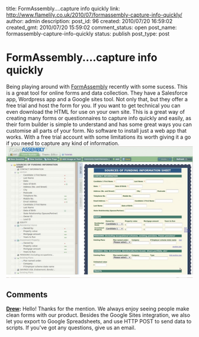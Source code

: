 title: FormAssembly....capture info quickly
link: http://www.flamelily.co.uk/2010/07/formassembly-capture-info-quickly/
author: admin
description: 
post_id: 96
created: 2010/07/20 16:59:02
created_gmt: 2010/07/20 15:59:02
comment_status: open
post_name: formassembly-capture-info-quickly
status: publish
post_type: post

# FormAssembly....capture info quickly

Being playing around with [FormAssembly](http://www3.formassembly.com/) recently with some sucess. This is a great tool for online forms and data collection. They have a Salesforce app, Wordpress app and a Google sites tool. Not only that, but they offer a free trial and host the form for you. If you want to get technical you can even download the HTML for use on your own site. This is a great way of creating many forms or questionnaires to capture info quickly and easily, as their form builder is simple to understand and has some great ways you can customise all parts of your form. No software to install just a web app that works. With a free trial account with some limitations its worth giving it a go if you need to capture any kind of information. ![](/wp-content/uploads/2010/07/FormApp-1024x722.jpg)

## Comments

**[Drew](#7 "2010-08-19 22:53:35"):** Hello! Thanks for the mention. We always enjoy seeing people make clean forms with our product. Besides the Google Sites integration, we also let you export to Google Spreadsheets, and use HTTP POST to send data to scripts. If you've got any questions, give us an email.

